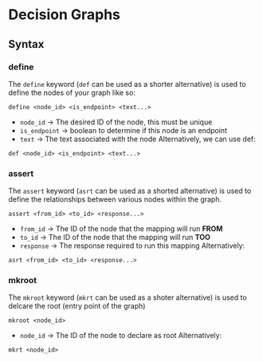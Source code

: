 # Decision Graphs
## Syntax
### define
The `define` keyword (`def` can be used as a shorter alternative) is used to define the nodes of your graph like so:
```
define <node_id> <is_endpoint> <text...>
```
* `node_id` -> The desired ID of the node, this must be unique
* `is_endpoint` -> boolean to determine if this node is an endpoint
* `text` -> The text associated with the node
Alternatively, we can use def:
```
def <node_id> <is_endpoint> <text...>
```
### assert
The `assert` keyword (`asrt` can be used as a shorted alternative) is used to define the relationships between various nodes within the graph.
```
assert <from_id> <to_id> <response...>
```
* `from_id` -> The ID of the node that the mapping will run **FROM**
* `to_id` -> The ID of the node that the mapping will run **TOO**
* `response` -> The response required to run this mapping
Alternatively:
```
asrt <from_id> <to_id> <response...>
```
### mkroot
The `mkroot` keyword (`mkrt` can be used as a shoter alternative) is used to delcare the root (entry point of the graph)
```
mkroot <node_id>
```
* `node_id` -> The ID of the node to declare as root
Alternatively:
```
mkrt <node_id>
```
